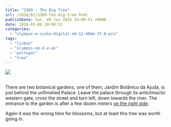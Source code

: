 ```yaml
---
title: "3369 - The Big Tree"
url: /2016/01/3369-the-big-tree.html
publishDate: Sat, 09 Jan 2016 19:00:51 +0000
date: 2016-01-09 20:00:51
categories: 
  - "olympus-m-zuiko-digital-ed-12-40mm-f2-8-pro"
tags: 
  - "lisbon"
  - "olympus-om-d-e-m1"
  - "portugal"
  - "tree"
---
```

<div class="container">
<div class="center"><a target="_blank" href="https://d25zfm9zpd7gm5.cloudfront.net/1200x1200/2015/20150904_110512_lr.jpg"><img class="webfeedsFeaturedVisual" src="https://d25zfm9zpd7gm5.cloudfront.net/0600x0600/2015/20150904_110512_lr.jpg" /></a></div>
</div>
<br />

There are two botanical gardens, one of them, Jardim Botânico da Ajuda, is just behind the unfinished Palace. Leave the palace through its anticlimactic western gate, cross the street and turn left, down towards the river. The entrance to the garden is after a few dozen meters <a href="https://www.google.at/maps/place/Jardim+Bot%C3%A2nico+d'Ajuda/@38.70625,-9.2021382,510m/data=!3m2!1e3!4b1!4m2!3m1!1s0xd1ecb50c9ef94b7:0xfbf99f6e000954f6!6m1!1e1" target="_blank">on the right side</a>. 

Again it was the wrong time for blossoms, but at least this tree was worth going in.
